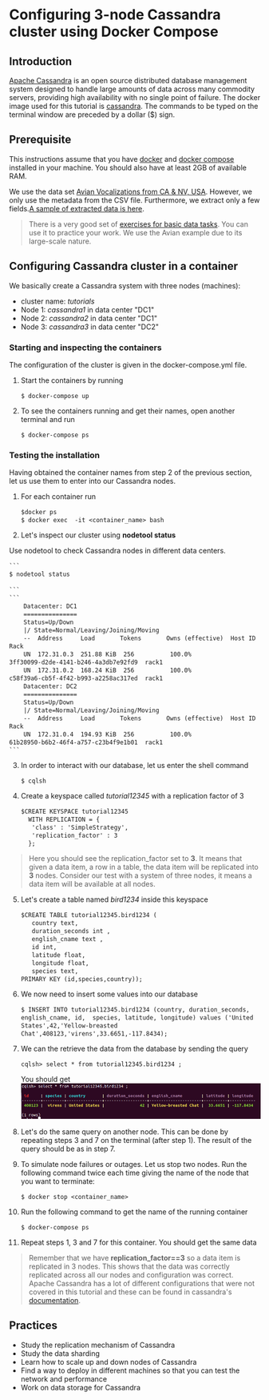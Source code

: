 # Configuring 3-node Cassandra cluster using Docker Compose

## Introduction
[Apache Cassandra](https://cassandra.apache.org/) is an open source distributed database management system designed to handle large amounts of data across many commodity servers, providing high availability with no single point of failure. The docker image used for this tutorial is [cassandra](https://hub.docker.com/_/cassandra). The commands to be typed on the terminal window are preceded by a dollar ($) sign.
## Prerequisite
This instructions assume that you have [docker](https://docs.docker.com/get-docker/) and [docker compose](https://docs.docker.com/compose/install/) installed in your machine. You should also have at least 2GB of available RAM.

We use the data set [Avian Vocalizations from CA & NV, USA](https://www.kaggle.com/samhiatt/xenocanto-avian-vocalizations-canv-usa). However, we only use the metadata from the CSV file. Furthermore, we extract only a few fields.[A sample of extracted data is here](../consistency/sampledata.csv).
> There is a very good set of [exercises for basic data tasks](https://gist.github.com/jeffreyscarpenter/761ddcd1c125dfb194dc02d753d31733). You can use it to practice your work. We use the Avian example due to its large-scale nature.

## Configuring Cassandra cluster in a container

We basically create a Cassandra system with three nodes (machines):
* cluster name: *tutorials*
* Node 1: *cassandra1* in data center "DC1"
* Node 2: *cassandra2* in data center "DC1"
* Node 3: *cassandra3* in data center "DC2"

### Starting and inspecting the containers
The configuration of the cluster is given in the docker-compose.yml file.
1. Start the containers by running
    ```
    $ docker-compose up
    ```
2. To see the containers running and get their names, open another terminal and run
    ```
    $ docker-compose ps
    ```

### Testing the installation
Having obtained the container names from step 2 of the previous section, let us use them to enter into our Cassandra nodes.
1. For each container run
    ```
    $docker ps
    $ docker exec  -it <container_name> bash
    ```
2. Let's inspect our cluster using **nodetool status**

Use nodetool to check Cassandra nodes in different data centers.

    ```
    $ nodetool status

    ```
    ```
        Datacenter: DC1
        ===============
        Status=Up/Down
        |/ State=Normal/Leaving/Joining/Moving
        --  Address     Load       Tokens       Owns (effective)  Host ID                               Rack
        UN  172.31.0.3  251.88 KiB  256          100.0%            3ff30099-d2de-4141-b246-4a3db7e92fd9  rack1
        UN  172.31.0.2  168.24 KiB  256          100.0%            c58f39a6-cb5f-4f42-b993-a2258ac317ed  rack1
        Datacenter: DC2
        ===============
        Status=Up/Down
        |/ State=Normal/Leaving/Joining/Moving
        --  Address     Load       Tokens       Owns (effective)  Host ID                               Rack
        UN  172.31.0.4  194.93 KiB  256          100.0%            61b28950-b6b2-46f4-a757-c23b4f9e1b01  rack1
    ```


3. In order to interact with our database, let us enter the shell command
     ```
     $ cqlsh
    ```

4. Create a keyspace called _tutorial12345_ with a replication factor of 3
    ```
    $CREATE KEYSPACE tutorial12345
      WITH REPLICATION = {
       'class' : 'SimpleStrategy',
       'replication_factor' : 3
      };
    ```
>Here you should see the replication_factor set to **3**. It means that given a data item, a row in a table, the data item will be replicated into **3** nodes. Consider our test with a system of three nodes, it means a data item will be available at all nodes.
5. Let's create a table named _bird1234_ inside this keyspace
    ```
    $CREATE TABLE tutorial12345.bird1234 (
       country text,
       duration_seconds int ,
       english_cname text ,
       id int,
       latitude float,
       longitude float,
       species text,
    PRIMARY KEY (id,species,country));
    ```
6. We now need to insert some values into our database
    ```
    $ INSERT INTO tutorial12345.bird1234 (country, duration_seconds, english_cname, id,  species, latitude, longitude) values ('United States',42,'Yellow-breasted Chat',408123,'virens',33.6651,-117.8434);
    ```
7. We can the retrieve the data from the database by sending the query
    ```
    cqlsh> select * from tutorial12345.bird1234 ;
    ```
    You should get
    ![snapshot of cassandra](querysnapshot.png)

8. Let's do the same query on another node. This can be done by repeating steps 3 and 7 on the terminal (after step 1). The result of the query should be as in step 7.
9. To simulate node failures or outages. Let us stop two nodes. Run the following command twice each time giving the name of the node that you want to terminate:
    ```
    $ docker stop <container_name>
    ```
10. Run the following command to get the name of the running container
    ```
    $ docker-compose ps
    ```
11. Repeat steps 1, 3 and 7 for this container. You should get the same data

>Remember that we have **replication_factor==3** so a data item is replicated in 3 nodes. This shows that the data was correctly replicated across all our nodes and configuration was correct. Apache Cassandra has a lot of different configurations that were not covered in this tutorial and these can be found in cassandra's [documentation](https://cassandra.apache.org/doc/latest/configuration/index.html).

## Practices

* Study the replication mechanism of Cassandra
* Study the data sharding
* Learn how to scale up and down nodes of Cassandra
* Find a way to deploy in different machines so that you can test the network and performance
* Work on data storage for Cassandra
